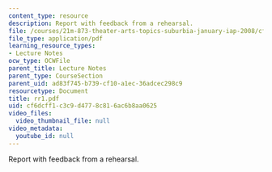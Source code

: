 ```yaml
---
content_type: resource
description: Report with feedback from a rehearsal.
file: /courses/21m-873-theater-arts-topics-suburbia-january-iap-2008/cf6dcff1c3c9d4778c816ac6b8aa0625_rr1.pdf
file_type: application/pdf
learning_resource_types:
- Lecture Notes
ocw_type: OCWFile
parent_title: Lecture Notes
parent_type: CourseSection
parent_uid: ad83f745-b739-cf10-a1ec-36adcec298c9
resourcetype: Document
title: rr1.pdf
uid: cf6dcff1-c3c9-d477-8c81-6ac6b8aa0625
video_files:
  video_thumbnail_file: null
video_metadata:
  youtube_id: null
---
```

Report with feedback from a rehearsal.

